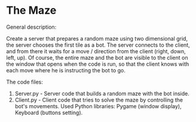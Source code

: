 # The Maze
General description:

Create a server that prepares a random maze using two dimensional grid, the server chooses the first tile as a bot. The server connects to the client, and from there it waits for a move / direction from the client (right, down, left, up).
Of course, the entire maze and the bot are visible to the client on the window that opens when the code is run, so that the client knows with each move where he is instructing the bot to go.

The code files:

1. Server.py - Server code that builds a random maze with the bot inside.
2. Client.py - ⁠Client code that tries to solve the maze by controlling the bot's movements.
Used Python libraries: Pygame (window display), Keyboard (buttons setting).

